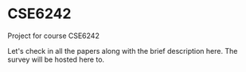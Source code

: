 # CSE6242
Project for course CSE6242

Let's check in all the papers along with the brief description here.
The survey will be hosted here to.

